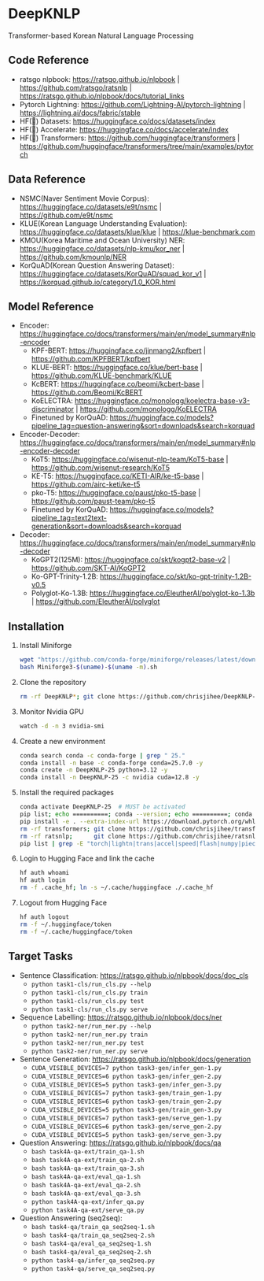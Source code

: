 # DeepKNLP

Transformer-based Korean Natural Language Processing

## Code Reference

* ratsgo nlpbook: https://ratsgo.github.io/nlpbook | https://github.com/ratsgo/ratsnlp | https://ratsgo.github.io/nlpbook/docs/tutorial_links
* Pytorch Lightning: https://github.com/Lightning-AI/pytorch-lightning | https://lightning.ai/docs/fabric/stable
* HF(🤗) Datasets: https://huggingface.co/docs/datasets/index
* HF(🤗) Accelerate: https://huggingface.co/docs/accelerate/index
* HF(🤗) Transformers: https://github.com/huggingface/transformers | https://github.com/huggingface/transformers/tree/main/examples/pytorch

## Data Reference

* NSMC(Naver Sentiment Movie Corpus): https://huggingface.co/datasets/e9t/nsmc | https://github.com/e9t/nsmc
* KLUE(Korean Language Understanding Evaluation): https://huggingface.co/datasets/klue/klue | https://klue-benchmark.com
* KMOU(Korea Maritime and Ocean University) NER: https://huggingface.co/datasets/nlp-kmu/kor_ner | https://github.com/kmounlp/NER
* KorQuAD(Korean Question Answering Dataset): https://huggingface.co/datasets/KorQuAD/squad_kor_v1 | https://korquad.github.io/category/1.0_KOR.html

## Model Reference

* Encoder: https://huggingface.co/docs/transformers/main/en/model_summary#nlp-encoder
    - KPF-BERT: https://huggingface.co/jinmang2/kpfbert | https://github.com/KPFBERT/kpfbert
    - KLUE-BERT: https://huggingface.co/klue/bert-base | https://github.com/KLUE-benchmark/KLUE
    - KcBERT: https://huggingface.co/beomi/kcbert-base | https://github.com/Beomi/KcBERT
    - KoELECTRA: https://huggingface.co/monologg/koelectra-base-v3-discriminator | https://github.com/monologg/KoELECTRA
    - Finetuned by KorQuAD: https://huggingface.co/models?pipeline_tag=question-answering&sort=downloads&search=korquad
* Encoder-Decoder: https://huggingface.co/docs/transformers/main/en/model_summary#nlp-encoder-decoder
    - KoT5: https://huggingface.co/wisenut-nlp-team/KoT5-base | https://github.com/wisenut-research/KoT5
    - KE-T5: https://huggingface.co/KETI-AIR/ke-t5-base | https://github.com/airc-keti/ke-t5
    - pko-T5: https://huggingface.co/paust/pko-t5-base | https://github.com/paust-team/pko-t5
    - Finetuned by KorQuAD: https://huggingface.co/models?pipeline_tag=text2text-generation&sort=downloads&search=korquad
* Decoder: https://huggingface.co/docs/transformers/main/en/model_summary#nlp-decoder
    - KoGPT2(125M): https://huggingface.co/skt/kogpt2-base-v2 | https://github.com/SKT-AI/KoGPT2
    - Ko-GPT-Trinity-1.2B: https://huggingface.co/skt/ko-gpt-trinity-1.2B-v0.5
    - Polyglot-Ko-1.3B: https://huggingface.co/EleutherAI/polyglot-ko-1.3b | https://github.com/EleutherAI/polyglot

## Installation

1. Install Miniforge
    ```bash
    wget "https://github.com/conda-forge/miniforge/releases/latest/download/Miniforge3-$(uname)-$(uname -m).sh"
    bash Miniforge3-$(uname)-$(uname -m).sh
    ```
2. Clone the repository
    ```bash
    rm -rf DeepKNLP*; git clone https://github.com/chrisjihee/DeepKNLP-25.08.git; cd DeepKNLP*;
    ```
3. Monitor Nvidia GPU
    ```bash
    watch -d -n 3 nvidia-smi
    ```
4. Create a new environment
    ```bash
    conda search conda -c conda-forge | grep " 25."
    conda install -n base -c conda-forge conda=25.7.0 -y
    conda create -n DeepKNLP-25 python=3.12 -y
    conda install -n DeepKNLP-25 -c nvidia cuda=12.8 -y
    ```
5. Install the required packages
    ```bash
    conda activate DeepKNLP-25  # MUST be activated
    pip list; echo ==========; conda --version; echo ==========; conda list
    pip install -e . --extra-index-url https://download.pytorch.org/whl/cu128
    rm -rf transformers; git clone https://github.com/chrisjihee/transformers.git; pip install -U -e transformers
    rm -rf ratsnlp;      git clone https://github.com/chrisjihee/ratsnlp.git;      pip install -U -e ratsnlp
    pip list | grep -E "torch|lightn|trans|accel|speed|flash|numpy|piece|chris|rats|prog|pydantic"
    ```
6. Login to Hugging Face and link the cache
    ```bash
    hf auth whoami
    hf auth login
    rm -f .cache_hf; ln -s ~/.cache/huggingface ./.cache_hf
    ```
7. Logout from Hugging Face
    ```bash
    hf auth logout
    rm -f ~/.huggingface/token
    rm -f ~/.cache/huggingface/token
    ```

## Target Tasks

* Sentence Classification: https://ratsgo.github.io/nlpbook/docs/doc_cls
    - `python task1-cls/run_cls.py --help`
    - `python task1-cls/run_cls.py train`
    - `python task1-cls/run_cls.py test`
    - `python task1-cls/run_cls.py serve`
* Sequence Labelling: https://ratsgo.github.io/nlpbook/docs/ner
    - `python task2-ner/run_ner.py --help`
    - `python task2-ner/run_ner.py train`
    - `python task2-ner/run_ner.py test`
    - `python task2-ner/run_ner.py serve`
* Sentence Generation: https://ratsgo.github.io/nlpbook/docs/generation
    - `CUDA_VISIBLE_DEVICES=7 python task3-gen/infer_gen-1.py`
    - `CUDA_VISIBLE_DEVICES=6 python task3-gen/infer_gen-2.py`
    - `CUDA_VISIBLE_DEVICES=5 python task3-gen/infer_gen-3.py`
    - `CUDA_VISIBLE_DEVICES=7 python task3-gen/train_gen-1.py`
    - `CUDA_VISIBLE_DEVICES=6 python task3-gen/train_gen-2.py`
    - `CUDA_VISIBLE_DEVICES=5 python task3-gen/train_gen-3.py`
    - `CUDA_VISIBLE_DEVICES=7 python task3-gen/serve_gen-1.py`
    - `CUDA_VISIBLE_DEVICES=6 python task3-gen/serve_gen-2.py`
    - `CUDA_VISIBLE_DEVICES=5 python task3-gen/serve_gen-3.py`
* Question Answering: https://ratsgo.github.io/nlpbook/docs/qa
    - `bash task4A-qa-ext/train_qa-1.sh`
    - `bash task4A-qa-ext/train_qa-2.sh`
    - `bash task4A-qa-ext/train_qa-3.sh`
    - `bash task4A-qa-ext/eval_qa-1.sh`
    - `bash task4A-qa-ext/eval_qa-2.sh`
    - `bash task4A-qa-ext/eval_qa-3.sh`
    - `python task4A-qa-ext/infer_qa.py`
    - `python task4A-qa-ext/serve_qa.py`
* Question Answering (seq2seq):
    - `bash task4-qa/train_qa_seq2seq-1.sh`
    - `bash task4-qa/train_qa_seq2seq-2.sh`
    - `bash task4-qa/eval_qa_seq2seq-1.sh`
    - `bash task4-qa/eval_qa_seq2seq-2.sh`
    - `python task4-qa/infer_qa_seq2seq.py`
    - `python task4-qa/serve_qa_seq2seq.py`
